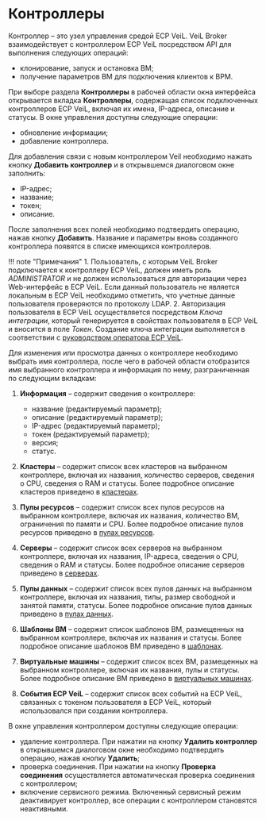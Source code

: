 # Контроллеры

Контроллер – это узел управления средой ECP VeiL. VeiL Broker взаимодействует с контроллером 
ECP VeiL посредством API для выполнения следующих операций: 

- клонирование, запуск и остановка ВМ;
- получение параметров ВМ для подключения клиентов к ВРМ.

При выборе раздела **Контроллеры** в рабочей области окна интерфейса открывается вкладка **Контроллеры**, 
содержащая список подключенных контроллеров ECP VeiL, включая их имена, IP-адреса, описание и статусы. 
В окне управления доступны следующие операции:

- обновление информации;
- добавление контроллера.

Для добавления связи с новым контроллером Veil необходимо нажать кнопку **Добавить контроллер** 
и в открывшемся диалоговом окне заполнить:

- IP-адрес;
- название;
- токен;
- описание.

После заполнения всех полей необходимо подтвердить операцию, нажав кнопку **Добавить**. 
Название и параметры вновь созданного контроллера появятся в списке имеющихся контроллеров.

!!! note "Примечания"
    1. Пользователь, с которым VeiL Broker подключается к контроллеру ECP VeiL, должен 
    иметь роль *ADMINISTRATOR* и не должен использоваться для авторизации через Web-интерфейс в ECP VeiL. 
    Если данный пользователь не является локальным в ECP VeiL необходимо отметить, что 
    учетные данные пользователя проверяются по протоколу LDAP. 
    2. Авторизация пользователя в ECP VeiL осуществляется посредством *Ключа интеграции*, 
    который генерируется в свойствах пользователя в ECP VeiL и вносится в поле *Токен*. 
    Создание ключа интеграции выполняется в соответствии с 
    [руководством оператора ECP VeiL](https://veil.mashtab.org/docs/latest/base/operator_guide/security/users/#_10).

Для изменения или просмотра данных о контроллере необходимо выбрать имя контроллера, 
после чего в рабочей области отобразится имя выбранного контроллера и информация по нему, 
разграниченная по следующим вкладкам:

1. **Информация** – содержит сведения о контроллере:
 
    - название (редактируемый параметр);
    - описание (редактируемый параметр);
    - IP-адрес (редактируемый параметр);
    - токен (редактируемый параметр);
    - версия;
    - статус.

2. **Кластеры** – содержит список всех кластеров на выбранном контроллере, включая их названия, 
количество серверов, сведения о CPU, сведения о RAM и статусы.
Более подробное описание кластеров приведено в [кластерах](clusters.md).

3. **Пулы ресурсов** – содержит список всех пулов ресурсов на выбранном контроллере, 
включая их названия, количество ВМ, ограничения по памяти и CPU.
Более подробное описание пулов ресурсов приведено в [пулах ресурсов](resource_pools.md).

4. **Серверы** – содержит список всех серверов на выбранном контроллере, 
включая их названия, IP-адреса, сведения о CPU, сведения о RAM и статусы.
Более подробное описание серверов приведено в [серверах](nodes.md).

5. **Пулы данных** – содержит список всех пулов данных на выбранном контроллере, 
включая их названия, типы, размер свободной и занятой памяти, статусы.
Более подробное описание пулов данных приведено в [пулах данных](datapools.md).

6. **Шаблоны ВМ** – содержит список шаблонов ВМ, размещенных на 
выбранном контроллере, включая их названия и статусы.
Более подробное описание шаблонов ВМ приведено в [шаблонах](templates.md).

7. **Виртуальные машины** – содержит список всех ВМ, размещенных на выбранном 
контроллере, включая их названия, пулы и статусы.
Более подробное описание ВМ приведено в [виртуальных машинах](domains.md).

8. **События ECP VeiL** – содержит список всех событий на ECP VeiL, связанных с токеном пользователя в ECP VeiL, который 
использовался при создании контроллера.

В окне управления контроллером доступны следующие операции:

- удаление контроллера. При нажатии на кнопку **Удалить контроллер** в открывшемся 
диалоговом окне необходимо подтвердить операцию, нажав кнопку **Удалить**;
- проверка соединения. При нажатии на кнопку **Проверка соединения** осуществляется 
автоматическая проверка соединения с контроллером;
- включение сервисного режима. Включенный сервисный режим деактивирует контроллер, 
все операции с контроллером становятся неактивными.
